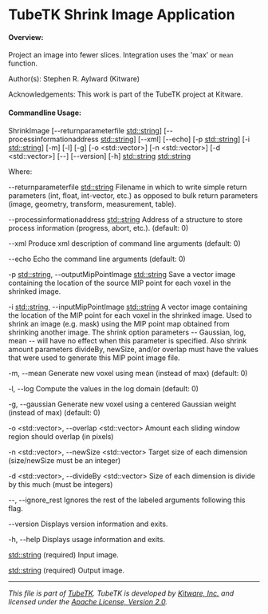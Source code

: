 TubeTK Shrink Image Application
================================

#### Overview:

Project an image into fewer slices. Integration uses the 'max' or `mean` function.

Author(s): Stephen R. Aylward (Kitware)

Acknowledgements: This work is part of the TubeTK project at Kitware.

#### Commandline Usage:

   ShrinkImage  [--returnparameterfile <std::string>]
                [--processinformationaddress <std::string>] [--xml]
                [--echo] [-p <std::string>] [-i <std::string>] [-m] [-l]
                [-g] [-o <std::vector<int>>] [-n <std::vector<int>>] [-d
                <std::vector<int>>] [--] [--version] [-h] <std::string>
                <std::string>


Where:

   --returnparameterfile <std::string>
     Filename in which to write simple return parameters (int, float,
     int-vector, etc.) as opposed to bulk return parameters (image,
     geometry, transform, measurement, table).

   --processinformationaddress <std::string>
     Address of a structure to store process information (progress, abort,
     etc.). (default: 0)

   --xml
     Produce xml description of command line arguments (default: 0)

   --echo
     Echo the command line arguments (default: 0)

   -p <std::string>,  --outputMipPointImage <std::string>
     Save a vector image containing the location of the source MIP point
     for each voxel in the shrinked image.

   -i <std::string>,  --inputMipPointImage <std::string>
     A vector image containing the location of the MIP point for each voxel
     in the shrinked image. Used to shrink an image (e.g. mask) using the
     MIP point map obtained from shrinking another image. The shrink option
     parameters -- Gaussian, log, mean -- will have no effect when this
     parameter is specified. Also shrink amount parameters divideBy,
     newSize, and/or overlap must have the values that were used to
     generate this MIP point image file.

   -m,  --mean
     Generate new voxel using mean (instead of max) (default: 0)

   -l,  --log
     Compute the values in the log domain (default: 0)

   -g,  --gaussian
     Generate new voxel using a centered Gaussian weight (instead of max)
     (default: 0)

   -o <std::vector<int>>,  --overlap <std::vector<int>>
     Amount each sliding window region should overlap (in pixels)

   -n <std::vector<int>>,  --newSize <std::vector<int>>
     Target size of each dimension (size/newSize must be an integer)

   -d <std::vector<int>>,  --divideBy <std::vector<int>>
     Size of each dimension is divide by this much (must be integers)

   --,  --ignore_rest
     Ignores the rest of the labeled arguments following this flag.

   --version
     Displays version information and exits.

   -h,  --help
     Displays usage information and exits.

   <std::string>
     (required)  Input image.

   <std::string>
     (required)  Output image.

---
*This file is part of [TubeTK](http://www.tubetk.org). TubeTK is developed by [Kitware, Inc.](http://www.kitware.com) and licensed under the [Apache License, Version 2.0](http://www.apache.org/licenses/LICENSE-2.0).*
